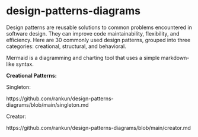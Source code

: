 # design-patterns-diagrams

Design patterns are reusable solutions to common problems encountered in software design. They can improve code maintainability, flexibility, and efficiency. Here are 30 commonly used design patterns, grouped into three categories: creational, structural, and behavioral.

Mermaid is a diagramming and charting tool that uses a simple markdown-like syntax.

<b>Creational Patterns:</b>

<p>Singleton:</p>  https://github.com/rankun/design-patterns-diagrams/blob/main/singleton.md
<p>Creator:</p> https://github.com/rankun/design-patterns-diagrams/blob/main/creator.md
